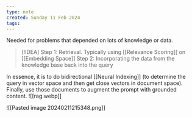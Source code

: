 ```yaml
---
type: note
created: Sunday 11 Feb 2024
tags: 
---
```

Needed for problems that depended on lots of knowledge or data.

> [!IDEA]
> Step 1: Retrieval. Typically using [[Relevance Scoring]] on [[Embedding Space]]
> Step 2: Incorporating the data from the knowledge base back into the query


In essence, it is to do bidirectional [[Neural Indexing]] (to determine the query in vector space and then get close vectors in document space). Finally, use those documents to augment the prompt with grounded content. 
![[rag.webp]]

![[Pasted image 20240211215348.png]]